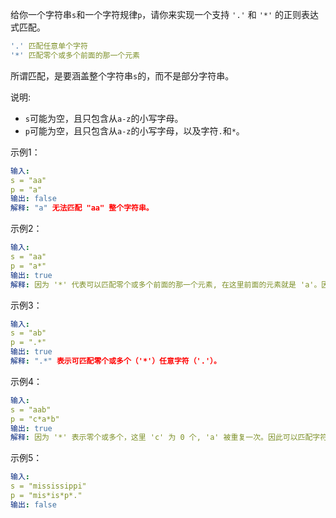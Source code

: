 给你一个字符串```s```和一个字符规律```p```，请你来实现一个支持 ```'.'``` 和 ```'*'``` 的正则表达式匹配。
```yaml
'.' 匹配任意单个字符
'*' 匹配零个或多个前面的那一个元素
```

所谓匹配，是要涵盖整个字符串```s```的，而不是部分字符串。

说明:

- ```s```可能为空，且只包含从```a-z```的小写字母。
- ```p```可能为空，且只包含从```a-z```的小写字母，以及字符```.```和```*```。

示例1：
```yaml
输入:
s = "aa"
p = "a"
输出: false
解释: "a" 无法匹配 "aa" 整个字符串。
```

示例2：
```yaml
输入:
s = "aa"
p = "a*"
输出: true
解释: 因为 '*' 代表可以匹配零个或多个前面的那一个元素, 在这里前面的元素就是 'a'。因此，字符串 "aa" 可被视为 'a' 重复了一次。
```

示例3：

```yaml
输入:
s = "ab"
p = ".*"
输出: true
解释: ".*" 表示可匹配零个或多个（'*'）任意字符（'.'）。
```

示例4：
```yaml
输入:
s = "aab"
p = "c*a*b"
输出: true
解释: 因为 '*' 表示零个或多个，这里 'c' 为 0 个, 'a' 被重复一次。因此可以匹配字符串 "aab"
```
示例5：
```yaml
输入:
s = "mississippi"
p = "mis*is*p*."
输出: false
```